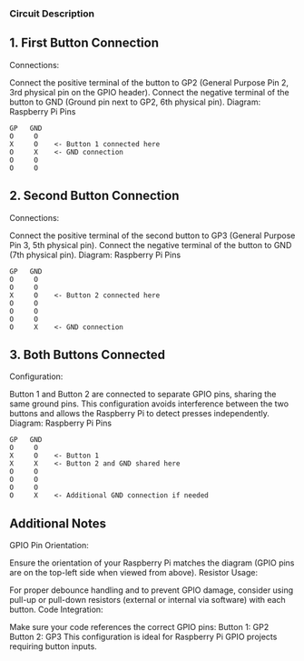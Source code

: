 ### Circuit Description
## 1. First Button Connection
Connections:

Connect the positive terminal of the button to GP2 (General Purpose Pin 2, 3rd physical pin on the GPIO header).
Connect the negative terminal of the button to GND (Ground pin next to GP2, 6th physical pin).
Diagram:
Raspberry Pi Pins

    GP   GND
    O     O           
    X     O    <- Button 1 connected here
    O     X    <- GND connection
    O     O
    O     O
    
## 2. Second Button Connection
Connections:

Connect the positive terminal of the second button to GP3 (General Purpose Pin 3, 5th physical pin).
Connect the negative terminal of the button to GND (7th physical pin).
Diagram:
Raspberry Pi Pins

    GP   GND
    O     O           
    O     O
    X     O    <- Button 2 connected here
    O     O
    O     O
    O     O
    O     X    <- GND connection

## 3. Both Buttons Connected
Configuration:

Button 1 and Button 2 are connected to separate GPIO pins, sharing the same ground pins. This configuration avoids interference between the two buttons and allows the Raspberry Pi to detect presses independently.
Diagram:
Raspberry Pi Pins

    GP   GND
    O     O           
    X     O    <- Button 1
    X     X    <- Button 2 and GND shared here
    O     O
    O     O
    O     O
    O     X    <- Additional GND connection if needed

## Additional Notes
GPIO Pin Orientation:

Ensure the orientation of your Raspberry Pi matches the diagram (GPIO pins are on the top-left side when viewed from above).
Resistor Usage:

For proper debounce handling and to prevent GPIO damage, consider using pull-up or pull-down resistors (external or internal via software) with each button.
Code Integration:

Make sure your code references the correct GPIO pins:
Button 1: GP2
Button 2: GP3
This configuration is ideal for Raspberry Pi GPIO projects requiring button inputs.
